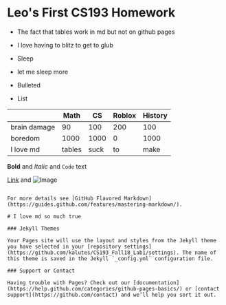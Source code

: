 # Leo's First CS193 Homework

- The fact that tables work in md but not on github pages
- I love having to blitz to get to glub
- Sleep
- let me sleep more

- Bulleted
- List

|              | Math   | CS   | Roblox | History |
|--------------|--------|------|--------|---------|
| brain damage | 90     | 100  | 200    | 100     |
| boredom      | 1000   | 1000 | 0      | 1000    |
| I love md    | tables | suck | to     | make    |

**Bold** and _Italic_ and `Code` text

[Link](url) and ![Image](src)
```

For more details see [GitHub Flavored Markdown](https://guides.github.com/features/mastering-markdown/).

# I love md so much true

### Jekyll Themes

Your Pages site will use the layout and styles from the Jekyll theme you have selected in your [repository settings](https://github.com/kalutes/CS193_Fall18_Lab1/settings). The name of this theme is saved in the Jekyll `_config.yml` configuration file.

### Support or Contact

Having trouble with Pages? Check out our [documentation](https://help.github.com/categories/github-pages-basics/) or [contact support](https://github.com/contact) and we’ll help you sort it out.
